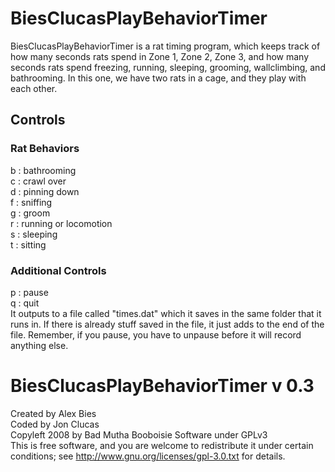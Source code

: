 # BiesClucasPlayBehaviorTimer
BiesClucasPlayBehaviorTimer is a rat timing program, which keeps track of how many seconds rats spend in Zone 1, Zone 2, Zone 3, and how many seconds rats spend freezing, running, sleeping, grooming, wallclimbing, and bathrooming. In this one, we have two rats in a cage, and they play with each other.

## Controls
### Rat Behaviors 
b : bathrooming  
c : crawl over  
d : pinning down  
f : sniffing  
g : groom  
r : running or locomotion  
s : sleeping  
t : sitting  

### Additional Controls
p : pause  
q : quit  
It outputs to a file called "times.dat" which it saves in the same folder that it runs in.  If there is already stuff saved in the file, it just adds to the end of the file. Remember, if you pause, you have to unpause before it will record anything else.

# BiesClucasPlayBehaviorTimer v 0.3  
Created by Alex Bies  
Coded by Jon Clucas  
Copyleft 2008 by Bad Mutha Booboisie Software under GPLv3  
This is free software, and you are welcome to redistribute it under certain conditions;
see http://www.gnu.org/licenses/gpl-3.0.txt for details.
